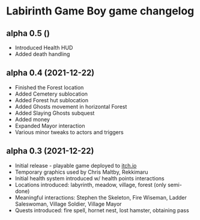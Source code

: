 Labirinth Game Boy game changelog
=====

## alpha 0.5 ()

* Introduced Health HUD
* Added death handling

## alpha 0.4 (2021-12-22)

* Finished the Forest location
* Added Cemetery sublocation
* Added Forest hut sublocation
* Added Ghosts movement in horizontal Forest
* Added Slaying Ghosts subquest
* Added money
* Expanded Mayor interaction
* Various minor tweaks to actors and triggers

## alpha 0.3 (2021-12-22)

* Initial release - playable game deployed to [itch.io](https://godai78.itch.io/labirinth)
* Temporary graphics used by Chris Maltby, Rekkimaru
* Initial health system introduced w/ health points interactions
* Locations introduced: labyrinth, meadow, village, forest (only semi-done)
* Meaningful interactions: Stephen the Skeleton, Fire Wiseman, Ladder Saleswoman, Village Soldier, Village Mayor
* Quests introduced: fire spell, hornet nest, lost hamster, obtaining pass
